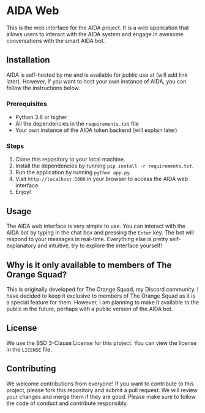# AIDA Web

This is the web interface for the AIDA project. It is a web application that allows users to interact with the AIDA system and engage in awesome conversations with the smart AIDA bot.

## Installation

AIDA is self-hosted by me and is available for public use at (will add link later). However, if you want to host your own instance of AIDA, you can follow the instructions below.

### Prerequisites

- Python 3.8 or higher
- All the dependencies in the `requirements.txt` file
- Your own instance of the AIDA token backend (will explain later)

### Steps

1. Clone this repository to your local machine.
2. Install the dependencies by running `pip install -r requirements.txt`.
3. Run the application by running `python app.py`.
4. Visit `http://localhost:5000` in your browser to access the AIDA web interface.
5. Enjoy!

## Usage

The AIDA web interface is very simple to use. You can interact with the AIDA bot by typing in the chat box and pressing the `Enter` key. The bot will respond to your messages in real-time. Everything else is pretty self-explanatory and intuitive, try to explore the interface yourself!

## Why is it only available to members of The Orange Squad?

This is originally developed for The Orange Squad, my Discord community. I have decided to keep it exclusive to members of The Orange Squad as it is a special feature for them. However, I am planning to make it available to the public in the future, perhaps with a public version of the AIDA bot.

## License

We use the BSD 3-Clause License for this project. You can view the license in the `LICENSE` file.

## Contributing

We welcome contributions from everyone! If you want to contribute to this project, please fork this repository and submit a pull request. We will review your changes and merge them if they are good. Please make sure to follow the code of conduct and contribute responsibly.